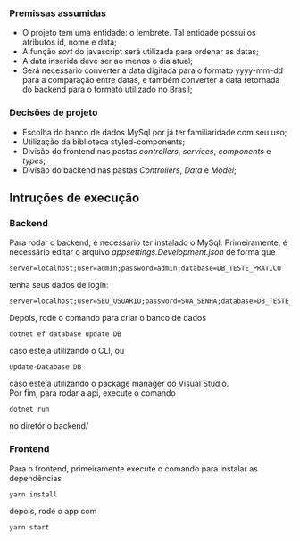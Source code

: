 ### Premissas assumidas
- O projeto tem uma entidade: o lembrete. Tal entidade possui os atributos id, nome e data;
- A função *sort* do javascript será utilizada para ordenar as datas;
- A data inserida deve ser ao menos o dia atual;
- Será necessário converter a data digitada para o formato yyyy-mm-dd para a comparação entre datas, e também converter a data retornada do backend para o formato utilizado no Brasil;

### Decisões de projeto
 - Escolha do banco de dados MySql por já ter familiaridade com seu uso;
 - Utilização da biblioteca styled-components;
 - Divisão do frontend nas pastas *controllers*, *services*, *components* e *types*;
 - Divisão do backend nas pastas *Controllers*, *Data* e *Model*;

## Intruções de execução

 ### Backend
Para rodar o backend, é necessário ter instalado o MySql. Primeiramente, é necessário editar o arquivo _appsettings.Development.json_ de forma que
```
server=localhost;user=admin;password=admin;database=DB_TESTE_PRATICO
```
tenha seus dados de login:
```
server=localhost;user=SEU_USUARIO;password=SUA_SENHA;database=DB_TESTE_PRATICO
```
Depois, rode o comando para criar o banco de dados
```
dotnet ef database update DB
```
caso esteja utilizando o CLI, ou
```
Update-Database DB
```
caso esteja utilizando o package manager do Visual Studio.  
Por fim, para rodar a api, execute o comando 
```
dotnet run
```
no diretório backend/  

### Frontend
Para o frontend, primeiramente execute o comando para instalar as dependências
```
yarn install
```
depois, rode o app com
```
yarn start
```
